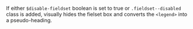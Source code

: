 If either `$disable-fieldset` boolean is set to true or `.fieldset--disabled` class is added, visually hides the fielset box and converts the `<legend>` into a pseudo-heading.